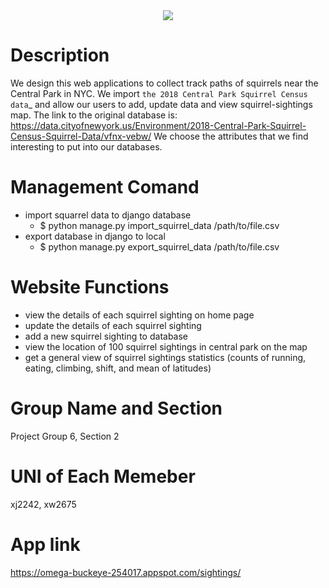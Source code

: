 <div align="center">
  <img src="https://media.npr.org/assets/img/2017/04/25/istock-115796521-fcf434f36d3d0865301cdcb9c996cfd80578ca99-s1300-c85.jpg"><br>
</div>

# Description
We design this web applications to collect track paths of squirrels near the Central Park in NYC. We import `the 2018 Central Park Squirrel Census data`_ and allow our users to add, update data and view squirrel-sightings map. The link to the original database is: https://data.cityofnewyork.us/Environment/2018-Central-Park-Squirrel-Census-Squirrel-Data/vfnx-vebw/ We choose the attributes that we find interesting to put into our databases.



# Management Comand
- import squarrel data to django database
  - $ python manage.py import_squirrel_data /path/to/file.csv
- export database in django to local 
  - $ python manage.py export_squirrel_data /path/to/file.csv
 
# Website Functions
- view the details of each squirrel sighting on home page
- update the details of each squirrel sighting
- add a new squirrel sighting to database
- view the location of 100 squirrel sightings in central park on the map 
- get a general view of squirrel sightings statistics (counts of running, eating, climbing, shift, and mean of latitudes)

# Group Name and Section
Project Group 6, Section 2

# UNI of Each Memeber
xj2242, xw2675
# App link
https://omega-buckeye-254017.appspot.com/sightings/

